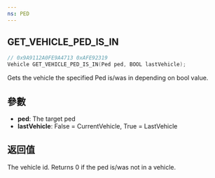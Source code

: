 ```yaml
---
ns: PED
---
```

## GET_VEHICLE_PED_IS_IN

```c
// 0x9A9112A0FE9A4713 0xAFE92319
Vehicle GET_VEHICLE_PED_IS_IN(Ped ped, BOOL lastVehicle);
```

Gets the vehicle the specified Ped is/was in depending on bool value.  

## 參數
* **ped**: The target ped
* **lastVehicle**: False = CurrentVehicle, True = LastVehicle

## 返回值
The vehicle id. Returns 0 if the ped is/was not in a vehicle.
